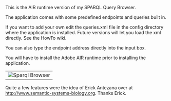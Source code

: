 This is the AIR runtime version of my SPARQL Query Browser.

The application comes with some predefined endpoints and queries built in.

If you want to add your own edit the queries.xml file in the config directory where the application is installed. Future versions will let you load the xml directly. See the HowTo wiki.

You can also type the endpoint address directly into the input box.

You will have to install the Adobe AIR runtime prior to installing the application.

<table>
<tbody>
<tr>
<td>
<img src='http://netthreads.org/netthreads.co.uk/images/sparql/sparql-browser-air.png' title='Sparql Browser' />
</td>
</tr>
</tbody>
</table>

Quite a few features were the idea of Erick Antezana over at http://www.semantic-systems-biology.org. Thanks Erick.